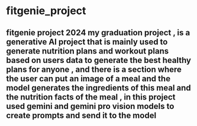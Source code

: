 # fitgenie_project
## fitgenie project 2024 my graduation project , is a generative AI project that is mainly used to generate nutrition plans and workout plans based on users data to generate the best healthy plans for anyone , and there is a section where the user can put an image of a meal and the model generates the ingredients of this meal and the nutrition facts of the meal , in this project used gemini and gemini pro vision models to create prompts and send it to the model 
